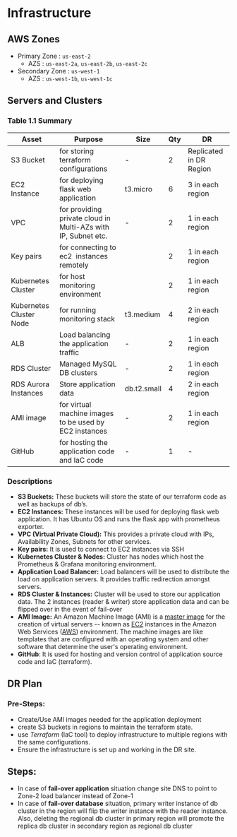 # Infrastructure

## AWS Zones

- Primary Zone : `us-east-2`
  - AZS : `us-east-2a`, `us-east-2b`, `us-east-2c`
- Secondary Zone : `us-west-1`
  - AZS : `us-west-1b`, `us-west-1c`

## Servers and Clusters

### Table 1.1 Summary

| Asset                   | Purpose                                                       | Size        | Qty | DR                      |
| ----------------------- | ------------------------------------------------------------- | ----------- | --- | ----------------------- |
| S3 Bucket               | for storing terraform configurations                          | -           | 2   | Replicated in DR Region |
| EC2 Instance            | for deploying flask web application                           | t3.micro    | 6   | 3 in each region        |
| VPC                     | for providing private cloud in Multi-AZs with IP, Subnet etc. | -           | 2   | 1 in each region        |
| Key pairs               | for connecting to ec2  instances remotely                     |             | 2   | 1 in each region        |
| Kubernetes Cluster      | for host monitoring environment                               |             | 2   | 1 in each region        |
| Kubernetes Cluster Node | for running monitoring stack                                  | t3.medium   | 4   | 2 in each region        |
| ALB                     | Load balancing the application traffic                        | -           | 2   | 1 in each region        |
| RDS Cluster             | Managed MySQL DB clusters                                     | -           | 2   | 1 in each region        |
| RDS Aurora Instances    | Store application data                                        | db.t2.small | 4   | 2 in each region        |
| AMI image               | for virtual machine images to be used by EC2 instances        | -           | 2   | 1 in each region        |
| GitHub                  | for hosting the application code and IaC code                 | -           | 1   | -                       |

### Descriptions

- **S3 Buckets:** These buckets will store the state of our terraform code as well as backups of db’s.
- **EC2 Instances:** These instances will be used for deploying flask web application. It has Ubuntu OS and runs the flask app with prometheus exporter.
- **VPC (Virtual Private Cloud):** This provides a private cloud with IPs, Availability Zones, Subnets for other services.
- **Key pairs:** It is used to connect to EC2 instances via SSH
- **Kubernetes Cluster & Nodes:** Cluster has nodes which host the Prometheus & Grafana monitoring environment.
- **Application Load Balancer:** Load balancers will be used to distribute the load on application servers. It provides traffic redirection amongst servers.
- **RDS Cluster & Instances:** Cluster will be used to store our application data. The 2 instances (reader & writer) store application data and can be flipped over in the event of fail-over
- **AMI Image:** An Amazon Machine Image (AMI) is a [master image](https://searchservervirtualization.techtarget.com/definition/golden-image) for the creation of virtual servers -- known as [EC2](https://www.techtarget.com/searchaws/definition/Amazon-Elastic-Compute-Cloud-Amazon-EC2) instances in the Amazon Web Services ([AWS](https://www.techtarget.com/searchaws/definition/Amazon-Web-Services)) environment. The machine images are like templates that are configured with an 
  operating system and other software that determine the user's operating 
  environment.
- **GitHub**: It is used for hosting and version control of application source code and IaC (terraform).

## DR Plan

### Pre-Steps:

- Create/Use AMI images needed for the application deployment
- create S3 buckets in regions to maintain the terraform state.
- use *Terraform* (IaC tool) to deploy infrastructure to multiple regions with the same configurations.
- Ensure the infrastructure is set up and working in the DR site.

## Steps:

- In case of **fail-over application** situation change site DNS to point to Zone-2 load balancer instead of Zone-1
- In case of **fail-over database** situation, primary writer instance of db cluster in the region will flip the writer instance with the reader instance. Also, deleting the regional db cluster in primary region will promote the replica db cluster in secondary region as regional db cluster
